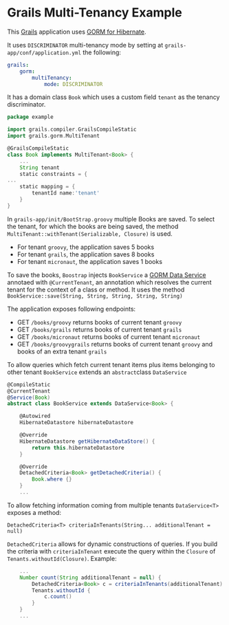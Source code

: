 # Grails Multi-Tenancy Example

This [Grails](https://grails.org) application uses [GORM for Hibernate](http://gorm.grails.org/latest/hibernate/manual/index.html).

It uses `DISCRIMINATOR` multi-tenancy mode by setting at `grails-app/conf/application.yml` the following:

```yaml
grails:
    gorm:
        multiTenancy:
            mode: DISCRIMINATOR
```

It has a domain class `Book` which uses a custom field `tenant` as the tenancy discriminator. 

```groovy
package example

import grails.compiler.GrailsCompileStatic
import grails.gorm.MultiTenant

@GrailsCompileStatic
class Book implements MultiTenant<Book> {
    ...
    String tenant
    static constraints = {
...
    static mapping = {
        tenantId name:'tenant'
    }
}
```

In `grails-app/init/BootStrap.groovy` multiple Books are saved. To select the tenant, for which the books are being saved, the method `MultiTenant::withTenant(Serializable, Closure)` is used. 

- For tenant `groovy`, the application saves 5 books
- For tenant `grails`, the application saves 8 books
- For tenant `micronaut`, the application saves 1 books

To save the books, `Boostrap` injects `BookService` a [GORM Data Service](http://gorm.grails.org/latest/hibernate/manual/index.html#dataServices) annotaed with `@CurrentTenant`, an annotation which resolves the current tenant for the context of a class or method. It uses the method `BookService::save(String, String, String, String, String)`

The application exposes following endpoints: 

- GET `/books/groovy` returns books of current tenant `groovy`
- GET `/books/grails` returns books of current tenant `grails`
- GET `/books/micronaut` returns books of current tenant `micronaut`
- GET `/books/groovygrails` returns books of current tenant `groovy` and books of an extra tenant `grails`

To allow queries which fetch current tenant items plus items belonging to other tenant `BookService` extends an `abstract`class `DataService`

```groovy
@CompileStatic
@CurrentTenant
@Service(Book)
abstract class BookService extends DataService<Book> {

    @Autowired
    HibernateDatastore hibernateDatastore

    @Override
    HibernateDatastore getHibernateDataStore() {
        return this.hibernateDatastore
    }

    @Override
    DetachedCriteria<Book> getDetachedCriteria() {
        Book.where {}
    }
    ...
```

To allow fetching information coming from multiple tenants `DataService<T>` exposes a method: 

`DetachedCriteria<T> criteriaInTenants(String... additionalTenant = null)` 

`DetachedCriteria` allows for dynamic constructions of queries. If you build the criteria with `criteriaInTenant` execute the query within the `Closure` of `Tenants.withoutId(Closure)`. Example:

````groovy
    ...
    Number count(String additionalTenant = null) {
        DetachedCriteria<Book> c = criteriaInTenants(additionalTenant)
        Tenants.withoutId {
            c.count()
        }
    }
    ...
````





